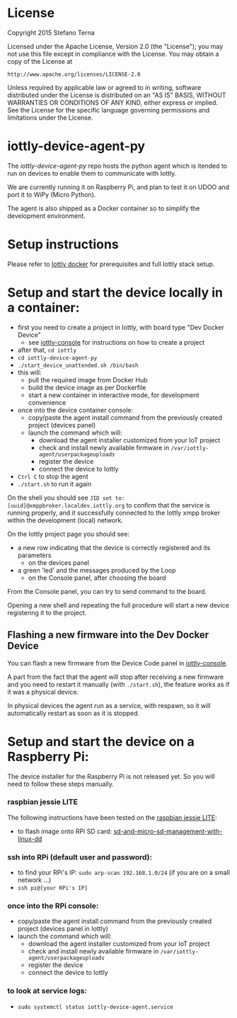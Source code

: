 # License

Copyright 2015 Stefano Terna

Licensed under the Apache License, Version 2.0 (the "License");
you may not use this file except in compliance with the License.
You may obtain a copy of the License at

    http://www.apache.org/licenses/LICENSE-2.0

Unless required by applicable law or agreed to in writing, software
distributed under the License is distributed on an "AS IS" BASIS,
WITHOUT WARRANTIES OR CONDITIONS OF ANY KIND, either express or implied.
See the License for the specific language governing permissions and
limitations under the License.

# iottly-device-agent-py
The *iottly-device-agent-py* repo hosts the python agent which is itended to run on devices to enable them to communicate with Iottly.

We are currently running it on Raspberry Pi, and plan to test it on UDOO and port it to WiPy (Micro Python).

The agent is also shipped as a Docker container so to simplify the development environment.

# Setup instructions

Please refer to [Iottly docker](https://github.com/iottly/iottly-docker) for prerequisites and full Iottly stack setup.

# Setup and start the device locally in a container:
- first you need to create a project in Iottly, with board type "Dev Docker Device"
  - see [iottly-console](https://github.com/iottly/iottly-console/blob/master/README.md#iottly-usage) for instructions on how to create a project
- after that, `cd iottly`
- `cd iottly-device-agent-py`
- `./start_device_unattended.sh /bin/bash`
- this will:
  - pull the required image from Docker Hub
  - build the device image as per Dockerfile
  - start a new container in interactive mode, for development convenience
- once into the device container console:
  - copy/paste the agent install command from the previously created project (devices panel) 
  - launch the command which will:
    - download the agent installer customized from your IoT project
    - check and install newly available firmware in `/var/iottly-agent/userpackageuploads`
    - register the device
    - connect the device to Iottly
- `Ctrl C` to stop the agent
- `./start.sh` to run it again

On the shell you should see `JID set to: [uuid]@xmppbroker.localdev.iottly.org` to confirm that the service is running properly, and it successfully connected to the Iottly xmpp broker within the development (local) network.

On the Iottly project page you should see:
- a new row indicating that the device is correctly registered and its parameters
  - on the devices panel 
- a green 'led' and the messages produced by the Loop
  - on the Console panel, after choosing the board

From the Console panel, you can try to send command to the board.

Opening a new shell and repeating the full procedure will start a new device registering it to the project.

## Flashing a new firmware into the Dev Docker Device
You can flash a new firmware from the Device Code panel in [iottly-console](https://github.com/iottly/iottly-console/blob/master/README.md#iottly-usage).

A part from the fact that the agent will stop after receiving a new firmware and you need to restart it manually (with `./start.sh`), the feature works as if it was a physical device.

In physical devices the agent run as a service, with respawn, so it will automatically restart as soon as it is stopped.


# Setup and start the device on a Raspberry Pi:

The device installer for the Raspberry Pi is not released yet. So you will need to follow these steps manually.

### raspbian jessie LITE
The following instructions have been tested on the [raspbian jessie LITE](https://downloads.raspberrypi.org/raspbian_lite_latest):   
  - to flash image onto RPi SD card: [sd-and-micro-sd-management-with-linux-dd](http://tomorrowdata.io/2015/10/24/sd-and-micro-sd-management-with-linux-dd/)

### ssh into RPi (default user and password):
  - to find your RPi's IP: `sudo arp-scan 192.168.1.0/24` (if you are on a small network ...)
  - `ssh pi@[your RPi's IP]`

### once into the RPi console:
  - copy/paste the agent install command from the previously created project (devices panel in Iottly) 
  - launch the command which will:
    - download the agent installer customized from your IoT project
    - check and install newly available firmware in `/var/iottly-agent/userpackageuploads`
    - register the device
    - connect the device to Iottly

### to look at service logs: 
  - `sudo systemctl status iottly-device-agent.service`
